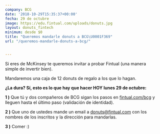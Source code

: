 ```yaml
---
company: BCG
date: '2018-10-29T15:35:37+00:00'
fecha: 29 de octubre
image: https://edu.fintual.com/uploads/donuts.jpg
layout: donuts_fintech
minimum: desde $0
title: "Queremos mandarle donuts a BCG\U0001F369"
url: "/queremos-mandarle-donuts-a-bcg/"


---
```

Si eres de McKinsey te queremos invitar a probar Fintual (una manera simple de invertir bien).

Mandaremos una caja de 12 donuts de regalo a los que lo hagan.

**¿La dura? Sí, esto es lo que hay que hacer HOY lunes 29 de octubre:**

**1 )** Que tú y dos compañeros de BCG sigan los pasos en [fintual.com/bcg](www.fintual.com/bcg) y lleguen hasta el último paso (validación de identidad).

**2 )** Que uno de ustedes mande un email a donuts@fintual.com con los nombres de los inscritos y la dirección para mandarlas.

**3 )** Comer :)